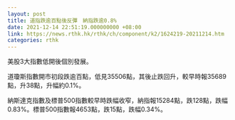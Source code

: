 ```yaml
---
layout: post
title: 道指跌逾百點後反彈　納指跌逾0.8%
date: 2021-12-14 22:51:19.000000000 +08:00
link: https://news.rthk.hk/rthk/ch/component/k2/1624219-20211214.htm
categories: rthk
---
```


美股3大指數低開後個別發展。

道瓊斯指數開市初段跌逾百點，低見35506點，其後止跌回升，較早時報35689點，升38點，升幅約0.1%。

納斯達克指數及標普500指數較早時跌幅收窄，納指報15284點，跌128點，跌幅0.83%。標普500指數報4653點，跌15點，跌幅0.34%。
